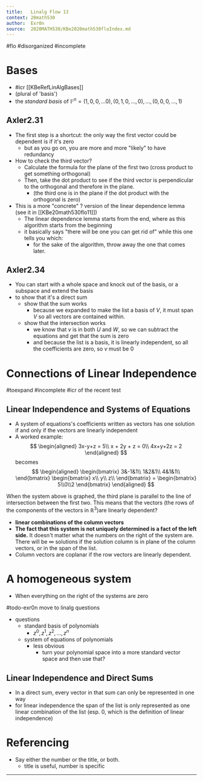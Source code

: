 ```yaml
---
title:   Linalg Flow 13
context: 20math530
author:  Exr0n
source:  2020MATH530/KBe2020math530floIndex.md
---
```


#flo
#disorganized #incomplete 

# Bases
- #icr [[KBeRefLinAlgBases]]
- (plural of 'basis')
- the *standard basis* of $\mathbb{F}^n = (1, 0, 0, \ldots 0), (0, 1, 0, \ldots, 0), \ldots, (0, 0, 0, \ldots, 1)$

## Axler2.31
- The first step is a shortcut: the only way the first vector could be dependent is if it's zero
	- but as you go on, you are more and more "likely" to have redundancy
- How to check the third vector?
	- Calculate the formula for the plane of the first two (cross product to get something orthogonal)
	- Then, take the dot product to see if the third vector is perpendicular to the orthogonal and therefore in the plane.
		- (the third one is in the plane if the dot product with the orthogonal is zero)
- This is a more "concrete" ? version of the linear dependence lemma (see it in [[KBe20math530flo11]])
	- The linear dependence lemma starts from the end, where as this algorithm starts from the beginning
	- it basically says "there will be one you can get rid of" while this one tells you which:
		- for the sake of the algorithm, throw away the one that comes later.

## Axler2.34 
- You can start with a whole space and knock out of the basis, or a subspace and extend the basis 
- to show that it's a direct sum
	- show that the sum works
		- because we expanded to make the list a basis of $V$, it must span $V$ so all vectors are contained within.
	- show that the intersection works
		- we know that $v$ is in both $U$ and $W$, so we can subtract the equations and get that the sum is zero
		- and because the list is a basis, it is linearly independent, so all the coefficients are zero, so $v$ must be $0$

# Connections of Linear Independence
#toexpand #incomplete 
#icr of the recent test
## Linear Independence and Systems of Equations
- A system of equations's coefficients written as vectors has one solution if and only if the vectors are linearly independent
- A worked example:
$$
\begin{aligned}
3x-y+z = 5\\
x + 2y + z = 0\\
4x+y+2z = 2
\end{aligned}
$$
becomes
$$
\begin{aligned}
\begin{bmatrix}
3&-1&1\\
1&2&1\\
4&1&1\\
\end{bmatrix}
\begin{bmatrix}
x\\
y\\
z\\
\end{bmatrix}
= 
\begin{bmatrix}
5\\0\\2
\end{bmatrix}
\end{aligned}
$$

When the system above is graphed, the third plane is parallel to the line of intersection between the first two. This means that the vectors (the rows of the components of the vectors in $\mathbb{R}^3$)are linearly dependent?

- **linear combinations of the column vectors**
- **The fact that this system is not uniquely determined is a fact of the left side.** It doesn't matter what the numbers on the right of the system are. There will be $\infty$ solutions if the solution column is in plane of the column vectors, or in the span of the list.
- Column vectors are coplanar if the row vectors are linearly dependent.

# A homogeneous system
- When everything on the right of the systems are zero

#todo-exr0n move to linalg questions
- questions
	- standard basis of polynomials
		- $z^0, z^1, z^2, \ldots, z^n$
	- system of equations of polynomials
		- less obvious
			- turn your polynomial space into a more standard vector space and then use that?

## Linear Independence and Direct Sums
- In a direct sum, every vector in that sum can only be represented in one way
- for linear independence the span of the list is only represented as one linear combination of the list (esp. 0, which is the definition of linear independence)

# Referencing
- Say either the number or the title, or both.
	- title is useful, number is specific

---
